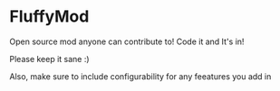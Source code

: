 FluffyMod
=========

Open source mod anyone can contribute to! Code it and It's in!

Please keep it sane :)

Also, make sure to include configurability for any feeatures you add in
